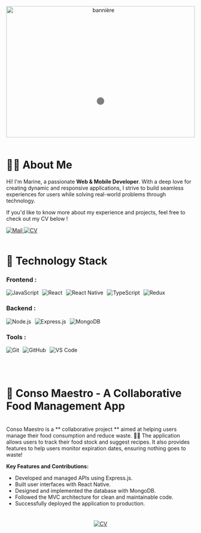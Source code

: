 <div style="position: relative; text-align: center;">

 <img src="https://res.cloudinary.com/dhwgdubhq/image/upload/v1734431099/banie%CC%80re_zjpvif.png" alt="bannière" style="width: 100%; height: 350px; object-fit: cover;">

 <div style="position: absolute; bottom: 25%; left: 50%; transform: translateX(-50%); color: white; font-size: 2em; font-weight: bold; text-shadow: 2px 2px 4px rgba(0, 0, 0, 0.7); background-color: rgba(0, 0, 0, 0.5); padding: 10px; border-radius: 10px;">
  </div>
</div>
<br>

# 👩‍💻 About Me

<p>
  Hi! I'm Marine, a passionate <strong>Web & Mobile Developer</strong>. With a deep love for creating dynamic and responsive applications, I strive to build seamless experiences for users while solving real-world problems through technology.
</p>

<p>
  If you'd like to know more about my experience and projects, feel free to check out my CV below !
</p>
<!-- Lien vers le CV avec bouton stylisé -->
  <a href="mailto:marinekervella@yahoo.fr">
    <img src="https://img.shields.io/badge/Mail-%2300BFFF?style=for-the-badge&logo=maildotru&logoColor=white" alt="Mail">
  </a>
  <a href="https://drive.google.com/file/d/18LHmDw4wgqX4cAaSy4cPgdw-rY2Tcv6J/view?usp=sharing" >
    <img src="https://img.shields.io/badge/curriculum%20vitae-green?style=for-the-badge&logo=readdotcv" alt="CV">
  </a>
<br>
<br>

# 🚀 Technology Stack


### Frontend :
<div style="display: flex; gap: 10px; align-items: center;">
  <img src="https://img.shields.io/badge/JavaScript-%23F7DF1E?style=for-the-badge&logo=javascript&logoColor=white" alt="JavaScript">
  <img src="https://img.shields.io/badge/React-%2361DAFB?style=for-the-badge&logo=react&logoColor=white" alt="React">
  <img src="https://img.shields.io/badge/React%20Native-%2323232A?style=for-the-badge&logo=react&logoColor=white" alt="React Native">
  <img src="https://img.shields.io/badge/TypeScript-%232B81D3?style=for-the-badge&logo=typescript&logoColor=white" alt="TypeScript">
  <img src="https://img.shields.io/badge/Redux-%23593D88?style=for-the-badge&logo=redux&logoColor=white" alt="Redux">
</div>

### Backend :
<div style="display: flex; gap: 10px; align-items: center;">
  <img src="https://img.shields.io/badge/Node.js-%2361DAFB?style=for-the-badge&logo=nodedotjs&logoColor=white" alt="Node.js">
  <img src="https://img.shields.io/badge/Express.js-%23404D59?style=for-the-badge&logo=express&logoColor=white" alt="Express.js">
  <img src="https://img.shields.io/badge/MongoDB-%2347A248?style=for-the-badge&logo=mongodb&logoColor=white" alt="MongoDB">
</div>

### Tools :
<div style="display: flex; gap: 10px; align-items: center;">
  <img src="https://img.shields.io/badge/Git-%23F1502F?style=for-the-badge&logo=git&logoColor=white" alt="Git">
  <img src="https://img.shields.io/badge/GitHub-%23121011?style=for-the-badge&logo=github&logoColor=white" alt="GitHub">
  <img src="https://img.shields.io/badge/VS%20Code-%23007ACC?style=for-the-badge&logo=visualstudiocode&logoColor=white" alt="VS Code">
</div>
<br>
<br>
<br>

# 🥑 **Conso Maestro** - A Collaborative Food Management App

<br>
Conso Maestro is a ** collaborative project ** aimed at helping users manage their food consumption and reduce waste. 🍎🥕  
The application allows users to track their food stock and suggest recipes. It also provides features to help users monitor expiration dates, ensuring nothing goes to waste!

**Key Features and Contributions:**
- Developed and managed APIs using Express.js.
- Built user interfaces with React Native.
- Designed and implemented the database with MongoDB.
- Followed the MVC architecture for clean and maintainable code.
- Successfully deployed the application to production.

<!-- Button -->
<div style="text-align: center; margin-top: 20px;">
<br>

<a href="https://youtu.be/5kJMQ8H_8Hk">
    <img src="https://img.shields.io/badge/Visit%20Conso%20Maestro-orange?style=for-the-badge&logo=readdotcv" alt="CV">
  </a>
  
</div>






